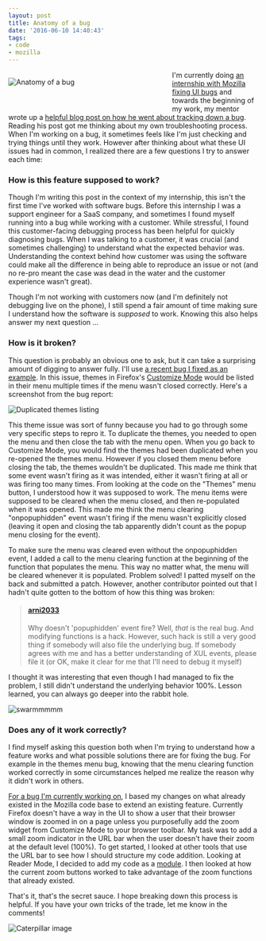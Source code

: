 ```yaml
---
layout: post
title: Anatomy of a bug
date: '2016-06-10 14:40:43'
tags:
- code
- mozilla
---
```


<div style="float:left; width: 300; margin: 0 30px 30px 0;">

![Anatomy of a bug](/content/images/2016/06/anatomy-of-a-bug-web.jpg)
</div>

I'm currently doing [an internship with Mozilla fixing UI bugs](http://blog.katiebroida.com/getting-started-contributing-to-firefox/) and towards the beginning of my work, my mentor wrote up a [helpful blog post on how he went about tracking down a bug](https://msujaws.wordpress.com/). Reading his post got me thinking about my own troubleshooting process. When I'm working on a bug, it sometimes feels like I'm just checking and trying things until they work. However after thinking about what these UI issues had in common, I realized there are a few questions I try to answer each time:

### How is this feature supposed to work?
Though I'm writing this post in the context of my internship, this isn't the first time I've worked with software bugs. Before this internship I was a support engineer for a SaaS company, and sometimes I found myself running into a bug while working with a customer. While stressful, I found this customer-facing debugging process has been helpful for quickly diagnosing bugs. When I was talking to a customer, it was crucial (and sometimes challenging) to understand what the expected behavior was. Understanding the context behind how customer was using the software could make all the difference in being able to reproduce an issue or not (and no re-pro meant the case was dead in the water and the customer experience wasn't great). 

Though I'm not working with customers now (and I'm definitely not debugging live on the phone), I still spend a fair amount of time making sure I understand how the software is *supposed* to work. Knowing this also helps answer my next question ...

### How is it broken? 
This question is probably an obvious one to ask, but it can take a surprising amount of digging to answer fully. I'll use [a recent bug I fixed as an example](https://bugzilla.mozilla.org/show_bug.cgi?id=1260595). In this issue, themes in Firefox's [Customize Mode](https://support.mozilla.org/en-US/kb/customize-firefox-controls-buttons-and-toolbars) would be listed in their menu multiple times if the menu wasn't closed correctly. Here's a screenshot from the bug report:

<div class="img-center">

![Duplicated themes listing](/content/images/2016/06/All-items-in-Themes-panel-are-duplicated.png)
</div>

This theme issue was sort of funny because you had to go through some very specific steps to repro it. To duplicate the themes, you needed to open the menu and then close the tab with the menu open. When you go back to Customize Mode, you would find the themes had been duplicated when you re-opened the themes menu. However if you closed them menu before closing the tab, the themes wouldn't be duplicated. This made me think that some event wasn't firing as it was intended, either it wasn't firing at all or was firing too many times. From looking at the code on the "Themes" menu button, I understood how it was supposed to work. The menu items were supposed to be cleared when the menu closed, and then re-populated when it was opened. This made me think the menu clearing "onpopuphidden" event wasn't firing if the menu wasn't explicitly closed (leaving it open and closing the tab apparently didn't count as the popup menu closing for the event). 

To make sure the menu was cleared even without the onpopuphidden event, I added a call to the menu clearing function at the beginning of the function that populates the menu. This way no matter what, the menu will be cleared whenever it is populated. Problem solved! I patted myself on the back and submitted a patch. However, another contributor pointed out that I hadn't quite gotten to the bottom of how this thing was broken:

> #### [arni2033](https://bugzilla.mozilla.org/show_bug.cgi?id=1260595#c10) 
>Why doesn't 'popuphidden' event fire? Well, _that_ is the real bug. And modifying functions is a hack. However, such hack is still a very good thing if somebody will also file the underlying bug. If somebody agrees with me and has a better understanding of XUL events, please file it (or OK, make it clear for me that I'll need to debug it myself)

I thought it was interesting that even though I had managed to fix the problem, I still didn't understand the underlying behavior 100%. Lesson learned, you can always go deeper into the rabbit hole.

<div class="img-center">

![swarmmmmm](/content/images/2016/06/Animal-Insect-Bees-Medieval-Swarm.jpg)
</div>

### Does any of it work correctly?
I find myself asking this question both when I'm trying to understand how a feature works and what possible solutions there are for fixing the bug. For example in the themes menu bug, knowing that the menu clearing function worked correctly in some circumstances helped me realize the reason why it didn't work in others. 

[For a bug I'm currently working on](https://bugzilla.mozilla.org/show_bug.cgi?id=565718), I based my changes on what already existed in the Mozilla code base to extend an existing feature. Currently Firefox doesn't have a way in the UI to show a user that their browser window is zoomed in on a page unless you purposefully add the zoom widget from Customize Mode to your browser toolbar. My task was to add a small zoom indicator in the URL bar when the user doesn't have their zoom at the default level (100%). To get started, I looked at other tools that use the URL bar to see how I should structure my code addition. Looking at Reader Mode, I decided to add my code as a [module](https://developer.mozilla.org/en-US/docs/Mozilla/JavaScript_code_modules/Using). I then looked at how the current zoom buttons worked to take advantage of the zoom functions that already existed. 

That's it, that's the secret sauce. I hope breaking down this process is helpful. If you have your own tricks of the trade, let me know in the comments!

![Caterpillar image](/content/images/2016/06/caterpillar-vintage-illustration.jpg)